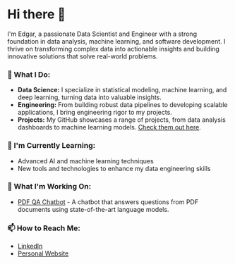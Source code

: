 # Hi there 👋

I'm Edgar, a passionate Data Scientist and Engineer with a strong foundation in data analysis, machine learning, and software development. I thrive on transforming complex data into actionable insights and building innovative solutions that solve real-world problems.

### 💼 What I Do:
- **Data Science:** I specialize in statistical modeling, machine learning, and deep learning, turning data into valuable insights.
- **Engineering:** From building robust data pipelines to developing scalable applications, I bring engineering rigor to my projects.
- **Projects:** My GitHub showcases a range of projects, from data analysis dashboards to machine learning models. [Check them out here](https://github.com/edgar595?tab=repositories).

### 🌱 I'm Currently Learning:
- Advanced AI and machine learning techniques
- New tools and technologies to enhance my data engineering skills

### 🔭 What I'm Working On:
- [PDF QA Chatbot](https://github.com/edgar595/pdf-qa-chatbot) - A chatbot that answers questions from PDF documents using state-of-the-art language models.

### 📫 How to Reach Me:
- [LinkedIn](https://www.linkedin.com/in/edgar595) 
- [Personal Website](https://edgaresume.netlify.app/)
